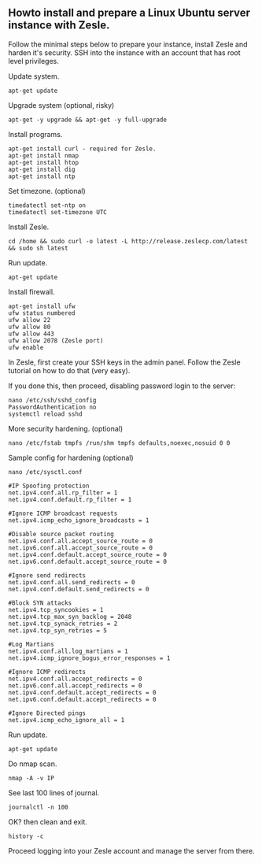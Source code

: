 ## Howto install and prepare a Linux Ubuntu server instance with Zesle.

Follow the minimal steps below to prepare your instance, install Zesle and harden it's security. SSH into the instance with an account that has root level privileges.

Update system.
```
apt-get update
```
Upgrade system (optional, risky)
```
apt-get -y upgrade && apt-get -y full-upgrade
```
Install programs.
```
apt-get install curl - required for Zesle.
apt-get install nmap
apt-get install htop
apt-get install dig
apt-get install ntp
```
Set timezone. (optional)
```
timedatectl set-ntp on
timedatectl set-timezone UTC
```
Install Zesle.
```
cd /home && sudo curl -o latest -L http://release.zeslecp.com/latest && sudo sh latest
```
Run update.
```
apt-get update
```
Install firewall.
```
apt-get install ufw
ufw status numbered
ufw allow 22
ufw allow 80
ufw allow 443
ufw allow 2078 (Zesle port)
ufw enable
```
In Zesle, first create your SSH keys in the admin panel. Follow the Zesle tutorial on how to do that (very easy). 

If you done this, then proceed, disabling password login to the server:
```
nano /etc/ssh/sshd_config
PasswordAuthentication no
systemctl reload sshd
```
More security hardening. (optional)
```
nano /etc/fstab tmpfs /run/shm tmpfs defaults,noexec,nosuid 0 0
```
Sample config for hardening (optional)
```
nano /etc/sysctl.conf

#IP Spoofing protection
net.ipv4.conf.all.rp_filter = 1
net.ipv4.conf.default.rp_filter = 1

#Ignore ICMP broadcast requests
net.ipv4.icmp_echo_ignore_broadcasts = 1

#Disable source packet routing
net.ipv4.conf.all.accept_source_route = 0
net.ipv6.conf.all.accept_source_route = 0 
net.ipv4.conf.default.accept_source_route = 0
net.ipv6.conf.default.accept_source_route = 0

#Ignore send redirects
net.ipv4.conf.all.send_redirects = 0
net.ipv4.conf.default.send_redirects = 0

#Block SYN attacks
net.ipv4.tcp_syncookies = 1
net.ipv4.tcp_max_syn_backlog = 2048
net.ipv4.tcp_synack_retries = 2
net.ipv4.tcp_syn_retries = 5

#Log Martians
net.ipv4.conf.all.log_martians = 1
net.ipv4.icmp_ignore_bogus_error_responses = 1

#Ignore ICMP redirects
net.ipv4.conf.all.accept_redirects = 0
net.ipv6.conf.all.accept_redirects = 0
net.ipv4.conf.default.accept_redirects = 0 
net.ipv6.conf.default.accept_redirects = 0

#Ignore Directed pings
net.ipv4.icmp_echo_ignore_all = 1
```

Run update.
```
apt-get update
```
Do nmap scan.
```
nmap -A -v IP
```
See last 100 lines of journal.
```
journalctl -n 100
```
OK? then clean and exit.
```
history -c
```
Proceed logging into your Zesle account and manage the server from there.

